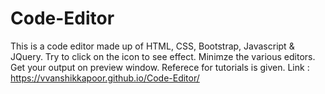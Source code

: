 # Code-Editor
This is a code editor made up of HTML, CSS, Bootstrap, Javascript &amp; JQuery.
Try to click on the icon to see effect.
Minimze the various editors.
Get your output on preview window.
Referece for tutorials is given.
Link : https://vvanshikkapoor.github.io/Code-Editor/
